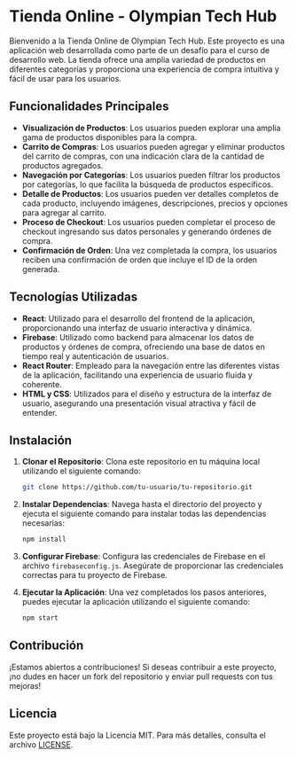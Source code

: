 # Tienda Online - Olympian Tech Hub

Bienvenido a la Tienda Online de Olympian Tech Hub. Este proyecto es una aplicación web desarrollada como parte de un desafío para el curso de desarrollo web. La tienda ofrece una amplia variedad de productos en diferentes categorías y proporciona una experiencia de compra intuitiva y fácil de usar para los usuarios.

## Funcionalidades Principales

- **Visualización de Productos**: Los usuarios pueden explorar una amplia gama de productos disponibles para la compra.
- **Carrito de Compras**: Los usuarios pueden agregar y eliminar productos del carrito de compras, con una indicación clara de la cantidad de productos agregados.
- **Navegación por Categorías**: Los usuarios pueden filtrar los productos por categorías, lo que facilita la búsqueda de productos específicos.
- **Detalle de Productos**: Los usuarios pueden ver detalles completos de cada producto, incluyendo imágenes, descripciones, precios y opciones para agregar al carrito.
- **Proceso de Checkout**: Los usuarios pueden completar el proceso de checkout ingresando sus datos personales y generando órdenes de compra.
- **Confirmación de Orden**: Una vez completada la compra, los usuarios reciben una confirmación de orden que incluye el ID de la orden generada.

## Tecnologías Utilizadas

- **React**: Utilizado para el desarrollo del frontend de la aplicación, proporcionando una interfaz de usuario interactiva y dinámica.
- **Firebase**: Utilizado como backend para almacenar los datos de productos y órdenes de compra, ofreciendo una base de datos en tiempo real y autenticación de usuarios.
- **React Router**: Empleado para la navegación entre las diferentes vistas de la aplicación, facilitando una experiencia de usuario fluida y coherente.
- **HTML y CSS**: Utilizados para el diseño y estructura de la interfaz de usuario, asegurando una presentación visual atractiva y fácil de entender.

## Instalación

1. **Clonar el Repositorio**: Clona este repositorio en tu máquina local utilizando el siguiente comando:

    ```bash
    git clone https://github.com/tu-usuario/tu-repositorio.git
    ```

2. **Instalar Dependencias**: Navega hasta el directorio del proyecto y ejecuta el siguiente comando para instalar todas las dependencias necesarias:

    ```bash
    npm install
    ```

3. **Configurar Firebase**: Configura las credenciales de Firebase en el archivo `firebaseconfig.js`. Asegúrate de proporcionar las credenciales correctas para tu proyecto de Firebase.

4. **Ejecutar la Aplicación**: Una vez completados los pasos anteriores, puedes ejecutar la aplicación utilizando el siguiente comando:

    ```bash
    npm start
    ```

## Contribución

¡Estamos abiertos a contribuciones! Si deseas contribuir a este proyecto, ¡no dudes en hacer un fork del repositorio y enviar pull requests con tus mejoras!

## Licencia

Este proyecto está bajo la Licencia MIT. Para más detalles, consulta el archivo [LICENSE](LICENSE).

